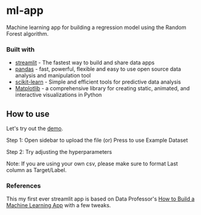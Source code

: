 # ml-app
Machine learning app for building a regression model using the Random Forest algorithm.

### Built with
+ [streamlit](https://www.streamlit.io/) - The fastest way to build and share data apps
+ [pandas](https://pandas.pydata.org/) - fast, powerful, flexible and easy to use open source data analysis and manipulation tool
+ [scikit-learn](https://scikit-learn.org/stable/) - Simple and efficient tools for predictive data analysis
+ [Matplotlib](https://matplotlib.org/) - a comprehensive library for creating static, animated, and interactive visualizations in Python

## How to use
Let's try out the [demo](placeholder).

Step 1: Open sidebar to upload the file (or) Press to use Example Dataset

Step 2: Try adjusting the hyperparameters

Note: If you are using your own csv, please make sure to format Last column as Target/Label.

### References
This my first ever streamlit app is based on Data Professor's [How to Build a Machine Learning App](https://www.youtube.com/watch?v=eT3JMZagMnE) with a few tweaks.

